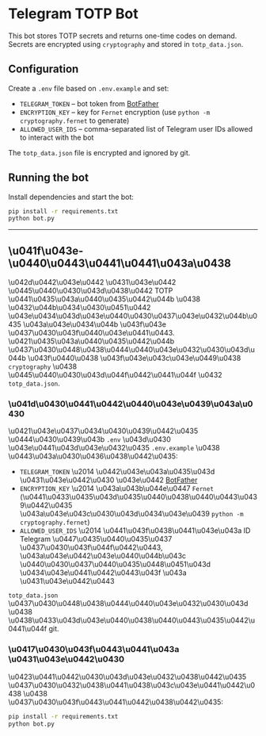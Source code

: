 # Telegram TOTP Bot

This bot stores TOTP secrets and returns one-time codes on demand. Secrets
are encrypted using `cryptography` and stored in `totp_data.json`.

## Configuration
Create a `.env` file based on `.env.example` and set:

- `TELEGRAM_TOKEN` – bot token from [BotFather](https://t.me/BotFather)
- `ENCRYPTION_KEY` – key for `Fernet` encryption (use `python -m cryptography.fernet` to generate)
- `ALLOWED_USER_IDS` – comma-separated list of Telegram user IDs allowed to interact with the bot

The `totp_data.json` file is encrypted and ignored by git.

## Running the bot
Install dependencies and start the bot:

```bash
pip install -r requirements.txt
python bot.py
```

---

## \u041f\u043e-\u0440\u0443\u0441\u0441\u043a\u0438

\u042d\u0442\u043e\u0442 \u0431\u043e\u0442 \u0445\u0440\u0430\u043d\u0438\u0442 TOTP \u0441\u0435\u043a\u0440\u0435\u0442\u044b \u0438 \u0432\u044b\u0434\u0430\u0451\u0442 \u043e\u0434\u043d\u043e\u0440\u0430\u0437\u043e\u0432\u044b\u0435 \u043a\u043e\u0434\u044b \u043f\u043e \u0437\u0430\u043f\u0440\u043e\u0441\u0443. \u0421\u0435\u043a\u0440\u0435\u0442\u044b \u0437\u0430\u0448\u0438\u0444\u0440\u043e\u0432\u0430\u043d\u044b \u043f\u0440\u0438 \u043f\u043e\u043c\u043e\u0449\u0438 `cryptography` \u0438 \u0445\u0440\u0430\u043d\u044f\u0442\u0441\u044f \u0432 `totp_data.json`.

### \u041d\u0430\u0441\u0442\u0440\u043e\u0439\u043a\u0430
\u0421\u043e\u0437\u0434\u0430\u0439\u0442\u0435 \u0444\u0430\u0439\u043b `.env` \u043d\u0430 \u043e\u0441\u043d\u043e\u0432\u0435 `.env.example` \u0438 \u0443\u043a\u0430\u0436\u0438\u0442\u0435:

- `TELEGRAM_TOKEN` \u2014 \u0442\u043e\u043a\u0435\u043d \u0431\u043e\u0442\u0430 \u043e\u0442 [BotFather](https://t.me/BotFather)
- `ENCRYPTION_KEY` \u2014 \u043a\u043b\u044e\u0447 `Fernet` (\u0441\u0433\u0435\u043d\u0435\u0440\u0438\u0440\u0443\u0439\u0442\u0435 \u043a\u043e\u043c\u0430\u043d\u0434\u043e\u0439 `python -m cryptography.fernet`)
- `ALLOWED_USER_IDS` \u2014 \u0441\u043f\u0438\u0441\u043e\u043a ID Telegram \u0447\u0435\u0440\u0435\u0437 \u0437\u0430\u043f\u044f\u0442\u0443, \u043a\u043e\u0442\u043e\u0440\u044b\u043c \u0440\u0430\u0437\u0440\u0435\u0448\u0451\u043d \u0434\u043e\u0441\u0442\u0443\u043f \u043a \u0431\u043e\u0442\u0443

`totp_data.json` \u0437\u0430\u0448\u0438\u0444\u0440\u043e\u0432\u0430\u043d \u0438 \u0438\u0433\u043d\u043e\u0440\u0438\u0440\u0443\u0435\u0442\u0441\u044f git.

### \u0417\u0430\u043f\u0443\u0441\u043a \u0431\u043e\u0442\u0430
\u0423\u0441\u0442\u0430\u043d\u043e\u0432\u0438\u0442\u0435 \u0437\u0430\u0432\u0438\u0441\u0438\u043c\u043e\u0441\u0442\u0438 \u0438 \u0437\u0430\u043f\u0443\u0441\u0442\u0438\u0442\u0435:

```bash
pip install -r requirements.txt
python bot.py
```

